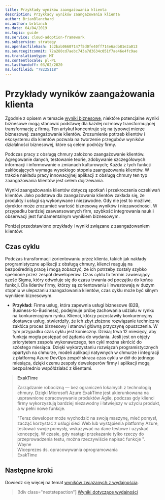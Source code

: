 ```yaml
---
title: Przykłady wyników zaangażowania klienta
description: Przykłady wyników zaangażowania klienta
author: BrianBlanchard
ms.author: brblanch
ms.date: 04/04/2019
ms.topic: guide
ms.service: cloud-adoption-framework
ms.subservice: strategy
ms.openlocfilehash: 1c2bab06607147f5d0fe40ff714e6adb81e2a013
ms.sourcegitcommit: 72a280cd7aebc743a7d3634c051f7ae46e4fc9ae
ms.translationtype: MT
ms.contentlocale: pl-PL
ms.lasthandoff: 03/02/2020
ms.locfileid: "78225118"
---
```

<!-- cSpell:ignore Exak -->

# <a name="examples-of-customer-engagement-outcomes"></a>Przykłady wyników zaangażowania klienta

Zgodnie z opisem w temacie [wyniki biznesowe](./index.md), niektóre potencjalne wyniki biznesowe mogą stanowić podstawę dla każdej rozmowy transformującej transformację z firmą. Ten artykuł koncentruje się na typowej mierze biznesowej: zaangażowanie klientów. Zrozumienie potrzeb klientów i ekosystemu dla klientów pozwala na tworzenie przegubów wyników działalności biznesowej, które są celem podróży firmy.

Podczas pracy z obsługą chmury założono zaangażowanie klientów. Agregowanie danych, testowanie teorie, zdobywanie szczegółowych informacji i informowanie o zmianach kulturowych; Każda z tych funkcji zakłócających wymaga wysokiego stopnia zaangażowania klientów. W trakcie nakładu pracy innowacyjnej aplikacji z obsługą chmury ten typ zaangażowania klientów jest celem dojrzewania.

Wyniki zaangażowania klientów dotyczą spotkań i przekroczenia oczekiwań klientów. Jako podstawa dla zaangażowania klientów zakłada się, że produkty i usługi są wykonywane i niezawodne. Gdy nie jest to możliwe, dyrektor może zrozumieć wartość biznesową wyników i niezawodności. W przypadku bardziej zaawansowanych firm, szybkość integrowania nauk i obserwacji jest fundamentalnym wynikiem biznesowym.

Poniżej przedstawiono przykłady i wyniki związane z zaangażowaniem klientów:

## <a name="cycle-time"></a>Czas cyklu

Podczas transformacji zorientowaniu przez klienta, takich jak nakłady programistyczne aplikacji z obsługą chmury, klienci reagują na bezpośrednią pracę i mogą zobaczyć, że ich potrzeby zostały szybko spełnione przez zespół deweloperów. Czas cyklu to termin zawierający sześć Sigma, który odwołuje się do czasu trwania od początku do końca funkcji. Dla liderów firmy, którzy są zorientowaniu i inwestowają w dużym stopniu w ulepszaniu zaangażowania klientów, czas cyklu może być silnym wynikiem biznesowym.

- **Przykład:** Firma usług, która zapewnia usługi biznesowe (B2B, Business-to-Business), podejmuje próbę zachowania udziału w rynku na konkurencyjnym rynku. Klienci, którzy pozostawiły konkurencyjny dostawca usług, stwierdziły, że ich zbyt złożone rozwiązanie techniczne zakłóca proces biznesowy i stanowi główną przyczynę opuszczenia. W tym przypadku czas cyklu jest konieczny. Dzisiaj trwa 12 miesięcy, aby funkcja mogła postępać od żądania do wydania. Jeśli jest on objęty priorytetem zespołu wykonawczego, ten cykl można skrócić do szóstego miesiąca. Dzięki wykorzystaniu rozwiązań programistycznych opartych na chmurze, modeli aplikacji natywnych w chmurze i integracji z platformą Azure DevOps zespół skraca czas cyklu w dół do jednego miesiąca, dzięki czemu zespoły deweloperów firmy i aplikacji mogą bezpośrednio współdziałać z klientami.

> **ExakTime**
>
> Zarządzanie robocizną — bez ograniczeń lokalnych z technologią chmury. Dzięki Microsoft Azure ExakTime jest ukierunkowana na usprawnione opracowywanie produktów Agile, podczas gdy klienci firmy wykorzystują bardziej niezawodny i łatwiejszy w użyciu produkt, a w pełni nowe funkcje.
>
> "Teraz deweloper może wychodzić na swoją maszynę, mieć pomysł, zacząć korzystać z usługi sieci Web lub wystąpienia platformy Azure, testować swoje pomysły, wskazywać na dane testowe i uzyskać koncepcję. W czasie, gdy nastąpi przekazanie tylko rzeczy do przeprowadzenia testu, można rzeczywiście napisać funkcje ".  
> Wayne  
> Wiceprezes ds. opracowywania oprogramowania  
> ExakTime

## <a name="next-steps"></a>Następne kroki

Dowiedz się więcej na temat [wyników związanych z wydajnością](./performance-outcomes.md).

> [!div class="nextstepaction"]
> [Wyniki dotyczące wydajności](./performance-outcomes.md)
